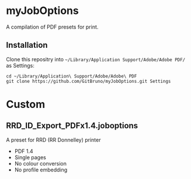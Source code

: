 myJobOptions
============

A compilation of PDF presets for print.

Installation
------------
Clone this repositry into `~/Library/Application Support/Adobe/Adobe PDF/` as Settings:

    cd ~/Library/Application\ Support/Adobe/Adobe\ PDF
    git clone https://github.com/GitBruno/myJobOptions.git Settings 

Custom
======

RRD_ID_Export_PDFx1.4.joboptions
--------------------------------

A preset for RRD (RR Donnelley) printer

  * PDF 1.4  
  * Single pages  
  * No colour conversion  
  * No profile embedding   



